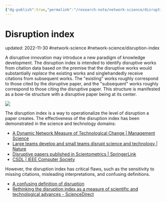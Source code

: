 ```yaml
---
{"dg-publish":true,"permalink":"/research-note/network-science/disruption-index/","dgPassFrontmatter":true}
---
```



# Disruption index
updated: 2022-11-30
#network-science #network-science/disruption-index 


A disruptive innovation may introduce a new paradigm of knowledge development. The disruption index is intended to identify disruptive works from citation data based on the premise that the disruptive works would substantially *replace* the existing works and singlehandedly receive citations from subsequent works. The "existing" works roughly correspond to those cited by the disruptive paper, and the "subsequent" works roughly correspond to those citing the disruptive paper. This structure is manifested as a bow-tie structure with a disruptive paper being at its center. 

![](https://media.springernature.com/full/springer-static/image/art%3A10.1038%2Fs41586-019-0941-9/MediaObjects/41586_2019_941_Fig1_HTML.png)

The disruption index is a way to operationalize the level of disruption a paper creates. The effectiveness of the disruption index has been demonstrated in the science and technology domains:

- [A Dynamic Network Measure of Technological Change | Management Science](https://pubsonline.informs.org/doi/epdf/10.1287/mnsc.2015.2366)
- [Large teams develop and small teams disrupt science and technology | Nature](https://www.nature.com/articles/s41586-019-0941-9)
- [Disruptive papers published in Scientometrics | SpringerLink](https://link.springer.com/article/10.1007/s11192-019-03113-z)
- [CSDL | IEEE Computer Society](https://www.computer.org/csdl/proceedings-article/jcdl/2021/177000a262/1zJmXDmeLTy)

However, the disruption index has critical flaws, such as the sensitivity to missing citations, misleading interpretations, and confusing definitions. 
- [A confusing definition of disruption](https://osf.io/preprints/socarxiv/d3wpk/)
- [Rethinking the disruption index as a measure of scientific and technological advances - ScienceDirect](https://www.sciencedirect.com/science/article/abs/pii/S0040162521005035)

